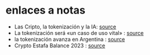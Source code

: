 # enlaces a notas 

- Las Cripto, la tokenización y la IA: 
[source](https://www.coindesk.com/es/policy/2024/02/26/crypto-tokenization-ai-are-priorities-for-monitoring-fsb-says-ahead-of-g20-meeting/)
- La tokenización será «un caso de uso vital» : 
 [source](https://www.criptonoticias.com/mercados/tokenizacion-caso-uso-criptomonedas-coinbase/)
- la tokenización avanza en Argentina : 
[source](https://www.criptonoticias.com/mercados/futbol-agro-tokenizacion-avanza-argentina-latinoamerica/)
- Crypto Estafa Balance 2023 : 
[source](https://www.coindesk.com/es/policy/2024/09/09/investors-lost-record-high-56b-to-crypto-scams-in-2023-fbi-says/)


